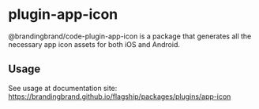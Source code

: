 # plugin-app-icon

@brandingbrand/code-plugin-app-icon is a package that generates all the necessary app icon assets for both iOS and Android.

## Usage

See usage at documentation site: https://brandingbrand.github.io/flagship/packages/plugins/app-icon
